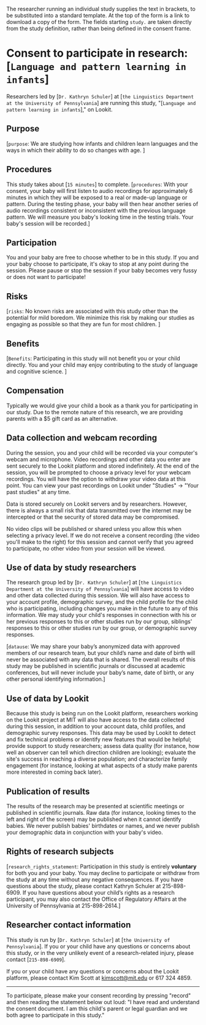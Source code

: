 The researcher running an individual study supplies the text in brackets, to be substituted into a standard template. At the top of the form is a link to download a copy of the form. The fields starting `study.` are taken directly from the study definition, rather than being defined in the consent frame.

# Consent to participate in research: [`Language and pattern learning in infants`]

Researchers led by [`Dr. Kathryn Schuler`] at [`the Linguistics Department at the University of Pennsylvania`] are running this study, "[`Language and pattern learning in infants`]," on Lookit.

## Purpose

[`purpose`: We are studying how infants and children learn languages and the ways in which their ability to do so changes with age. ]

## Procedures

This study takes about [`15 minutes`] to complete. [`procedures`: With your consent, your baby will first listen to audio recordings for approximately 6 minutes in which they will be exposed to a real or made-up language or pattern.  During the testing phase, your baby will then hear another series of audio recordings consistent or inconsistent with the previous language pattern. We will measure you baby's looking time in the testing trials. Your baby's session will be recorded.]

## Participation

You and your baby are free to choose whether to be in this study. If you and your baby choose to participate, it's okay to stop at any point during the session. Please pause or stop the session if your baby becomes very fussy or does not want to participate! 

## Risks

[`risks`: No known risks are associated with this study other than the potential for mild boredom. We minimize this risk by making our studies as engaging as possible so that they are fun for most children. ]

## Benefits

[`Benefits`: Participating in this study will not benefit you or your child directly. You and your child may enjoy contributing to the study of language and cognitive science. ]

## Compensation

Typically we would give your child a book as a thank you for participating in our study. Due to the remote nature of this research, we are providing parents with a $5 gift card as an alternative. 

## Data collection and webcam recording

During the session, you and your child will be recorded via your computer's webcam and microphone. Video recordings and other data you enter are sent securely to the Lookit platform and stored indefinitely. At the end of the session, you will be prompted to choose a privacy level for your webcam recordings. You will have the option to withdraw your video data at this point. You can view your past recordings on Lookit under "Studies" -> "Your past studies" at any time.

Data is stored securely on Lookit servers and by researchers. However, there is always a small risk that data transmitted over the internet may be intercepted or that the security of stored data may be compromised.

No video clips will be published or shared unless you allow this when selecting a privacy level. If we do not receive a consent recording (the video you'll make to the right) for this session and cannot verify that you agreed to participate, no other video from your session will be viewed.

## Use of data by study researchers

The research group led by [`Dr. Kathryn Schuler`] at [`the Linguistics Department at the University of Pennsylvania`] will have access to video and other data collected during this session. We will also have access to your account profile, demographic survey, and the child profile for the child who is participating, including changes you make in the future to any of this information. We may study your child's responses in connection with his or her previous responses to this or other studies run by our group, siblings' responses to this or other studies run by our group, or demographic survey responses.

[`datause`: We may share your baby’s anonymized data with approved members of our research team, but your child’s name and date of birth will never be associated with any data that is shared. The overall results of this study may be published in scientific journals or discussed at academic conferences, but will never include your baby’s name, date of birth, or any other personal identifying information.]

## Use of data by Lookit 

Because this study is being run on the Lookit platform, researchers working on the Lookit project at MIT will also have access to the data collected during this session, in addition to your account data, child profiles, and demographic survey responses. This data may be used by Lookit to detect and fix technical problems or identify new features that would be helpful; provide support to study researchers; assess data quality (for instance, how well an observer can tell which direction children are looking); evaluate the site's success in reaching a diverse population; and characterize family engagement (for instance, looking at what aspects of a study make parents more interested in coming back later).

## Publication of results

The results of the research may be presented at scientific meetings or published in scientific journals. Raw data (for instance, looking times to the left and right of the screen) may be published when it cannot identify babies. We never publish babies' birthdates or names, and we never publish your demographic data in conjunction with your baby's video.


## Rights of research subjects

[`research_rights_statement`: Participation in this study is entirely **voluntary** for both you and your baby. You may decline to participate or withdraw from the study at any time without any negative consequences. If you have questions about the study, please contact Kathryn Schuler at 215-898-6909. If you have questions about your child’s rights as a research participant, you may also contact the Office of Regulatory Affairs at the University of Pennsylvania at 215-898-2614.]


## Researcher contact information

This study is run by [`Dr. Kathryn Schuler`] at [`the University of Pennsylvania`].  If you or your child have any questions or concerns about this study, or in the very unlikely event of a research-related injury, please contact [`215-898-6909`]. 

If you or your child have any questions or concerns about the Lookit platform, please contact Kim Scott at kimscott@mit.edu or 617 324 4859.

---

To participate, please make your consent recording by pressing "record" and then reading the statement below out loud:
"I have read and understand the consent document. I am this child's parent or legal guardian and we both agree to participate in this study."

